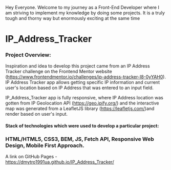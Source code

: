 Hey Everyone. Welcome to my journey as a Front-End Developer where I am striving to implement my knowledge by doing some projects. It is a truly tough and thorny way but enormously exciting at the same time

# IP_Address_Tracker

### Project Overview:

Inspiration and idea to develop this project came from an IP Address Tracker challenge on the Frontend Mentor website (https://www.frontendmentor.io/challenges/ip-address-tracker-I8-0yYAH0). IP Address Tracker app allows getting specific IP information and current user's location based on IP Address that was entered to an input field.

IP_Address_Tracker app is fully responsive, where IP Address location was gotten from IP Geolocation API (https://geo.ipify.org/) and the interactive map was generated from a LeafletJS library (https://leafletjs.com/)and render based on user's input.  

#### Stack of technologies which were used to develop a particular project: 

### HTML/HTML5, CSS3, BEM, JS, Fetch API,  Responsive Web Design, Mobile First Approach.

A link on GitHub Pages - https://dmytro1991ua.github.io/IP_Address_Tracker/
